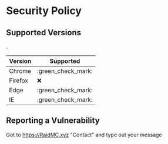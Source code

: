 # Security Policy

## Supported Versions
.

| Version | Supported          |
| ------- | ------------------ |
| Chrome  | :green_check_mark: |
| Firefox | :x:                |
| Edge    | :green_check_mark: |
| IE      | :green_check_mark: |

## Reporting a Vulnerability

Got to https://RaidMC.xyz "Contact" and type out your message
